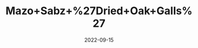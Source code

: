 ---
title: 'Mazo+Sabz+%27Dried+Oak+Galls%27'
date: '2022-09-15' 
metatag: '' 
inventory: '0' 
draft: false 
# meta description 
shortDescripton: ''
description: 'Herb'
longdescription: ''
featured: True
# product Price
price: '100.0'
# Product Short Description
shortDescription: ''
productID: '840A3DC0-9B2A-ED11-9968-005056B3A416'
type: 'products'
category: 'Herb' 
thumnailproduct: 'https://aminsaddiquidawakhana.eralive.net/images/products/840A3DC0-9B2A-ED11-9968-005056B3A4161.png' 
images:
  - image: 'images/products/840A3DC0-9B2A-ED11-9968-005056B3A4161.png'  
Variants:
---